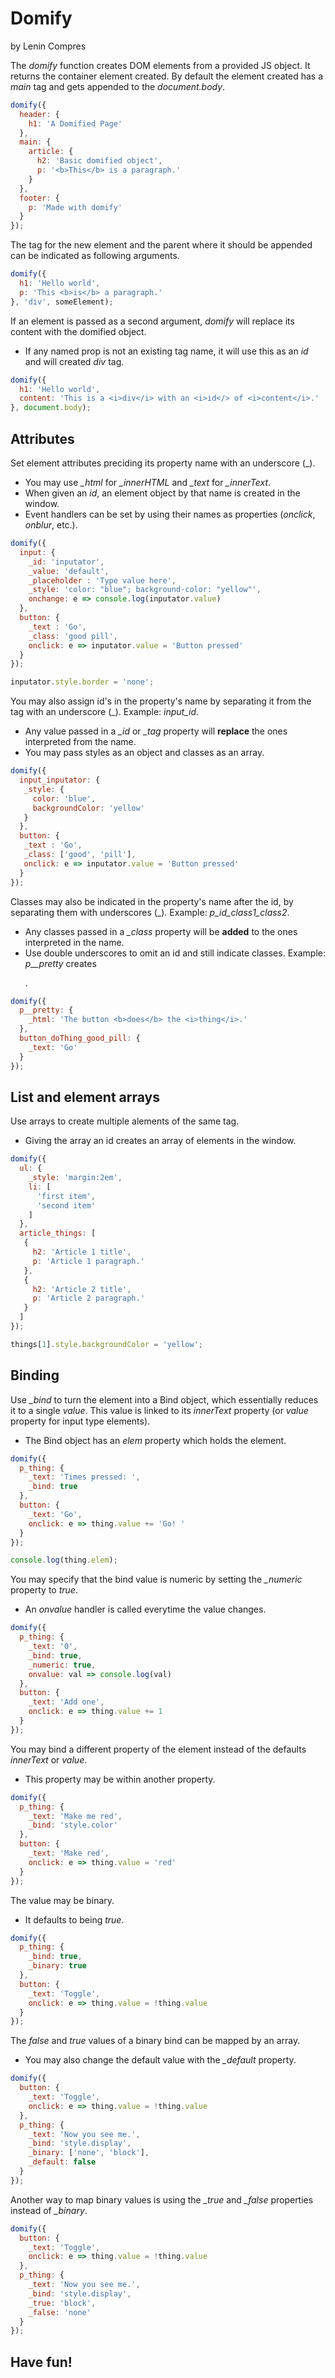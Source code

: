 # Domify
by Lenin Compres

The *domify* function creates DOM elements from a provided JS object. It returns the container element created. By default the element created has a *main* tag and gets appended to the *document.body*.

```javascript
domify({
  header: {
    h1: 'A Domified Page'
  },
  main: {
    article: {
      h2: 'Basic domified object',
      p: '<b>This</b> is a paragraph.'
    }
  },
  footer: {
    p: 'Made with domify'
  }
});
```
The tag for the new element and the parent where it should be appended can be indicated as following arguments.

```javascript
domify({
  h1: 'Hello world',
  p: 'This <b>is</b> a paragraph.'
}, 'div', someElement);
```

If an element is passed as a second argument, *domify* will replace its content with the domified object.
* If any named prop is not an existing tag name, it will use this as an *id* and will created *div* tag.

```javascript
domify({
  h1: 'Hello world',
  content: 'This is a <i>div</i> with an <i>id</> of <i>content</i>.'
}, document.body);
```

## Attributes

Set element attributes preciding its property name with an underscore (\_). 
* You may use *_html* for *_innerHTML* and *_text* for *_innerText*.
* When given an *id*, an element object by that name is created in the window.
* Event handlers can be set by using their names as properties (*onclick*, *onblur*, etc.).

```javascript
domify({
  input: {
    _id: 'inputator',
    _value: 'default',
    _placeholder : 'Type value here',
    _style: 'color: "blue"; background-color: "yellow"',
    onchange: e => console.log(inputator.value)
  },
  button: {
    _text : 'Go',
    _class: 'good pill',
    onclick: e => inputator.value = 'Button pressed'
  }
});

inputator.style.border = 'none';
```

You may also assign id\'s in the property\'s name by separating it from the tag with an underscore (\_). Example: *input_id*.
* Any value passed in a *_id* or *_tag* property will **replace** the ones interpreted from the name.
* You may pass styles as an object and classes as an array.

```javascript
domify({
  input_inputator: {
   _style: {
     color: 'blue',
     backgroundColor: 'yellow'
   }
  },
  button: {
   _text : 'Go',
   _class: ['good', 'pill'],
   onclick: e => inputator.value = 'Button pressed'
  }
});
```

Classes may also be indicated in the property\'s name after the id, by separating them with underscores (\_). Example: *p_id_class1_class2*.
* Any classes passed in a *_class* property will be **added** to the ones interpreted in the name.
* Use double underscores to omit an id and still indicate classes. Example: *p__pretty* creates *<p class="pretty">*.

```javascript
domify({
  p__pretty: {
    _html: 'The button <b>does</b> the <i>thing</i>.'
  },
  button_doThing_good_pill: {
    _text: 'Go'
  }
});
```

## List and element arrays

Use arrays to create multiple alements of the same tag.
* Giving the array an id creates an array of elements in the window.

```javascript
domify({
  ul: {
    _style: 'margin:2em',
    li: [
      'first item',
      'second item'
    ]
  },
  article_things: [
   {
     h2: 'Article 1 title',
     p: 'Article 1 paragraph.'
   },
   {
     h2: 'Article 2 title',
     p: 'Article 2 paragraph.'
   }
  ]
});

things[1].style.backgroundColor = 'yellow';
```

## Binding

Use *_bind* to turn the element into a Bind object, which essentially reduces it to a single *value*. This value is linked to its *innerText* property (or *value* property for input type elements).
* The Bind object has an *elem* property which holds the element.

```javascript
domify({
  p_thing: {
    _text: 'Times pressed: ',
    _bind: true
  },
  button: {
    _text: 'Go',
    onclick: e => thing.value += 'Go! '
  }
});

console.log(thing.elem);
```
You may specify that the bind value is numeric by setting the *_numeric* property to *true*.
* An *onvalue* handler is called everytime the value changes.

```javascript
domify({
  p_thing: {
    _text: '0',
    _bind: true,
    _numeric: true,
    onvalue: val => console.log(val)
  },
  button: {
    _text: 'Add one',
    onclick: e => thing.value += 1
  }
});
```

You may bind a different property of the element instead of the defaults *innerText* or *value*.
* This property may be within another property.

```javascript
domify({
  p_thing: {
    _text: 'Make me red',
    _bind: 'style.color'
  },
  button: {
    _text: 'Make red',
    onclick: e => thing.value = 'red'
  }
});
```

The value may be binary.
* It defaults to being *true*.

```javascript
domify({
  p_thing: {
    _bind: true,
    _binary: true
  },
  button: {
    _text: 'Toggle',
    onclick: e => thing.value = !thing.value
  }
});
```

The *false* and *true* values of a binary bind can be mapped by an array.
* You may also change the default value with the *_default* property.

```javascript
domify({
  button: {
    _text: 'Toggle',
    onclick: e => thing.value = !thing.value
  },
  p_thing: {
    _text: 'Now you see me.',
    _bind: 'style.display',
    _binary: ['none', 'block'],
    _default: false
  }
});
```

Another way to map binary values is using the *_true* and *_false* properties instead of *_binary*.

```javascript
domify({
  button: {
    _text: 'Toggle',
    onclick: e => thing.value = !thing.value
  },
  p_thing: {
    _text: 'Now you see me.',
    _bind: 'style.display',
    _true: 'block',
    _false: 'none'
  }
});
```

## Have fun!
